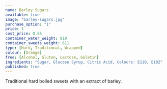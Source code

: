 ```yaml
---
name: Barley Sugars
available: true
image: "barley-sugars.jpg"
purchase_option: "1"
price: 1
cost_price: 0.65
container_water_weight: 919
container_sweets_weight: 611
type: [Hard, Traditional, Wrapped]
colour: [Orange]
free: [Alcohol, Gluten, Lactose, Gelatin]
ingredients: "Sugar, Glucose Syrup, Citric Acid, Colours: E110, E102"
published: true
---
```

Traditional hard boiled sweets with an extract of barley.